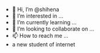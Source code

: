 - 👋 Hi, I’m @shihena
- 👀 I’m interested in ...
- 🌱 I’m currently learning ...
- 💞️ I’m looking to collaborate on ...
- 📫 How to reach me ...
- a new student of internet

<!---
shihena/shihena is a ✨ special ✨ repository because its `README.md` (this file) appears on your GitHub profile.
You can click the Preview link to take a look at your changes.
--->
